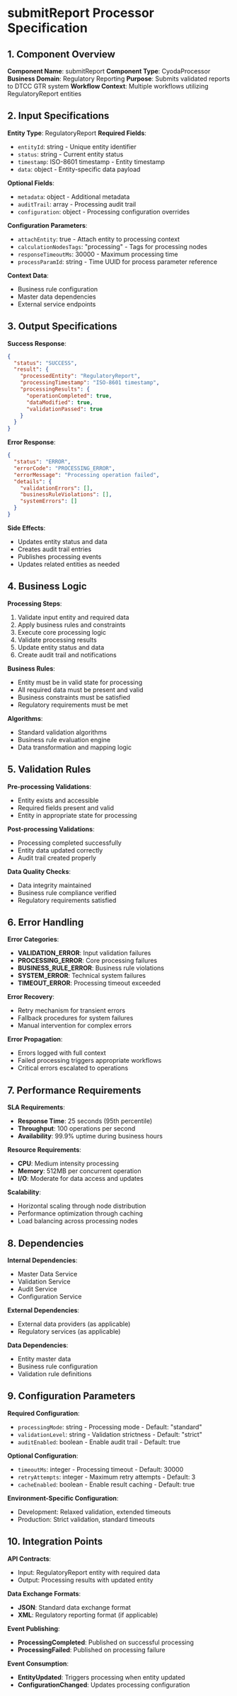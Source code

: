 # submitReport Processor Specification

## 1. Component Overview
**Component Name**: submitReport
**Component Type**: CyodaProcessor
**Business Domain**: Regulatory Reporting
**Purpose**: Submits validated reports to DTCC GTR system
**Workflow Context**: Multiple workflows utilizing RegulatoryReport entities

## 2. Input Specifications
**Entity Type**: RegulatoryReport
**Required Fields**:
- `entityId`: string - Unique entity identifier
- `status`: string - Current entity status
- `timestamp`: ISO-8601 timestamp - Entity timestamp
- `data`: object - Entity-specific data payload

**Optional Fields**:
- `metadata`: object - Additional metadata
- `auditTrail`: array - Processing audit trail
- `configuration`: object - Processing configuration overrides

**Configuration Parameters**:
- `attachEntity`: true - Attach entity to processing context
- `calculationNodesTags`: "processing" - Tags for processing nodes
- `responseTimeoutMs`: 30000 - Maximum processing time
- `processParamId`: string - Time UUID for process parameter reference

**Context Data**:
- Business rule configuration
- Master data dependencies
- External service endpoints

## 3. Output Specifications
**Success Response**:
```json
{
  "status": "SUCCESS",
  "result": {
    "processedEntity": "RegulatoryReport",
    "processingTimestamp": "ISO-8601 timestamp",
    "processingResults": {
      "operationCompleted": true,
      "dataModified": true,
      "validationPassed": true
    }
  }
}
```

**Error Response**:
```json
{
  "status": "ERROR",
  "errorCode": "PROCESSING_ERROR",
  "errorMessage": "Processing operation failed",
  "details": {
    "validationErrors": [],
    "businessRuleViolations": [],
    "systemErrors": []
  }
}
```

**Side Effects**:
- Updates entity status and data
- Creates audit trail entries
- Publishes processing events
- Updates related entities as needed

## 4. Business Logic
**Processing Steps**:
1. Validate input entity and required data
2. Apply business rules and constraints
3. Execute core processing logic
4. Validate processing results
5. Update entity status and data
6. Create audit trail and notifications

**Business Rules**:
- Entity must be in valid state for processing
- All required data must be present and valid
- Business constraints must be satisfied
- Regulatory requirements must be met

**Algorithms**:
- Standard validation algorithms
- Business rule evaluation engine
- Data transformation and mapping logic

## 5. Validation Rules
**Pre-processing Validations**:
- Entity exists and accessible
- Required fields present and valid
- Entity in appropriate state for processing

**Post-processing Validations**:
- Processing completed successfully
- Entity data updated correctly
- Audit trail created properly

**Data Quality Checks**:
- Data integrity maintained
- Business rule compliance verified
- Regulatory requirements satisfied

## 6. Error Handling
**Error Categories**:
- **VALIDATION_ERROR**: Input validation failures
- **PROCESSING_ERROR**: Core processing failures
- **BUSINESS_RULE_ERROR**: Business rule violations
- **SYSTEM_ERROR**: Technical system failures
- **TIMEOUT_ERROR**: Processing timeout exceeded

**Error Recovery**:
- Retry mechanism for transient errors
- Fallback procedures for system failures
- Manual intervention for complex errors

**Error Propagation**:
- Errors logged with full context
- Failed processing triggers appropriate workflows
- Critical errors escalated to operations

## 7. Performance Requirements
**SLA Requirements**:
- **Response Time**: 25 seconds (95th percentile)
- **Throughput**: 100 operations per second
- **Availability**: 99.9% uptime during business hours

**Resource Requirements**:
- **CPU**: Medium intensity processing
- **Memory**: 512MB per concurrent operation
- **I/O**: Moderate for data access and updates

**Scalability**:
- Horizontal scaling through node distribution
- Performance optimization through caching
- Load balancing across processing nodes

## 8. Dependencies
**Internal Dependencies**:
- Master Data Service
- Validation Service
- Audit Service
- Configuration Service

**External Dependencies**:
- External data providers (as applicable)
- Regulatory services (as applicable)

**Data Dependencies**:
- Entity master data
- Business rule configuration
- Validation rule definitions

## 9. Configuration Parameters
**Required Configuration**:
- `processingMode`: string - Processing mode - Default: "standard"
- `validationLevel`: string - Validation strictness - Default: "strict"
- `auditEnabled`: boolean - Enable audit trail - Default: true

**Optional Configuration**:
- `timeoutMs`: integer - Processing timeout - Default: 30000
- `retryAttempts`: integer - Maximum retry attempts - Default: 3
- `cacheEnabled`: boolean - Enable result caching - Default: true

**Environment-Specific Configuration**:
- Development: Relaxed validation, extended timeouts
- Production: Strict validation, standard timeouts

## 10. Integration Points
**API Contracts**:
- Input: RegulatoryReport entity with required data
- Output: Processing results with updated entity

**Data Exchange Formats**:
- **JSON**: Standard data exchange format
- **XML**: Regulatory reporting format (if applicable)

**Event Publishing**:
- **ProcessingCompleted**: Published on successful processing
- **ProcessingFailed**: Published on processing failure

**Event Consumption**:
- **EntityUpdated**: Triggers processing when entity updated
- **ConfigurationChanged**: Updates processing configuration
